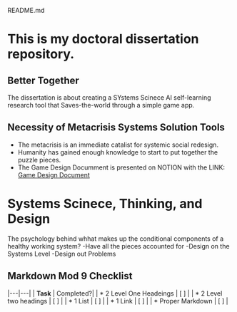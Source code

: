 README.md
# This is my doctoral dissertation repository. 
## Better Together
The dissertation is about creating a SYstems Scinece AI self-learning research tool that Saves-the-world through a simple game app.

## Necessity of Metacrisis Systems Solution Tools
- The metacrisis is an immediate catalist for systemic social redesign.
- Humanity has gained enough knowledge to start to put together the puzzle pieces.
- The Game Design Documment is presented on NOTION with the
  LINK: [Game Design Document](https://savetheworldgame.notion.site/Game-Design-Document-96e93acd57154301b08344fb2cd9db16?pvs=4)

# Systems Scinece, Thinking, and Design
The psychology behind whhat makes up the conditional components of a healthy working system?
  -Have all the pieces accounted for
  -Design on the Systems Level 
  -Design out Problems

## Markdown Mod 9 Checklist
|---|---|
| **Task** | Completed?|
| * 2 Level One Headeings | [ ] |
| * 2 Level two headings | [ ] |
| * 1 List | [ ] |
| * 1 Link | [ ] |
| * Proper Markdown | [ ] |
 
